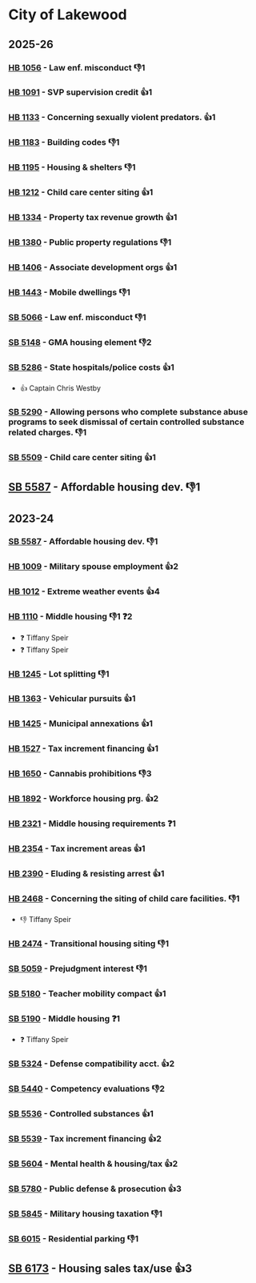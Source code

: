 # City of Lakewood
## 2025-26

### [HB 1056](/bill/2025-26/hb/1056/) - Law enf. misconduct  👎1 

### [HB 1091](/bill/2025-26/hb/1091/) - SVP supervision credit 👍1  

### [HB 1133](/bill/2025-26/hb/1133/) - Concerning sexually violent predators. 👍1  

### [HB 1183](/bill/2025-26/hb/1183/) - Building codes  👎1 

### [HB 1195](/bill/2025-26/hb/1195/) - Housing & shelters  👎1 

### [HB 1212](/bill/2025-26/hb/1212/) - Child care center siting 👍1  

### [HB 1334](/bill/2025-26/hb/1334/) - Property tax revenue growth 👍1  

### [HB 1380](/bill/2025-26/hb/1380/) - Public property regulations  👎1 

### [HB 1406](/bill/2025-26/hb/1406/) - Associate development orgs 👍1  

### [HB 1443](/bill/2025-26/hb/1443/) - Mobile dwellings  👎1 

### [SB 5066](/bill/2025-26/sb/5066/) - Law enf. misconduct  👎1 

### [SB 5148](/bill/2025-26/sb/5148/) - GMA housing element  👎2 

### [SB 5286](/bill/2025-26/sb/5286/) - State hospitals/police costs 👍1  
* 👍 Captain Chris Westby

### [SB 5290](/bill/2025-26/sb/5290/) - Allowing persons who complete substance abuse programs to seek dismissal of certain controlled substance related charges.  👎1 

### [SB 5509](/bill/2025-26/sb/5509/) - Child care center siting 👍1  

## [SB 5587](/bill/2025-26/sb/5587/) - Affordable housing dev.  👎1 

## 2023-24

### [SB 5587](/bill/2023-24/sb/5587/) - Affordable housing dev.  👎1 

### [HB 1009](/bill/2023-24/hb/1009/) - Military spouse employment 👍2  

### [HB 1012](/bill/2023-24/hb/1012/) - Extreme weather events 👍4  

### [HB 1110](/bill/2023-24/hb/1110/) - Middle housing  👎1 ❓2
* ❓ Tiffany Speir
* ❓ Tiffany Speir

### [HB 1245](/bill/2023-24/hb/1245/) - Lot splitting  👎1 

### [HB 1363](/bill/2023-24/hb/1363/) - Vehicular pursuits 👍1  

### [HB 1425](/bill/2023-24/hb/1425/) - Municipal annexations 👍1  

### [HB 1527](/bill/2023-24/hb/1527/) - Tax increment financing 👍1  

### [HB 1650](/bill/2023-24/hb/1650/) - Cannabis prohibitions  👎3 

### [HB 1892](/bill/2023-24/hb/1892/) - Workforce housing prg. 👍2  

### [HB 2321](/bill/2023-24/hb/2321/) - Middle housing requirements   ❓1

### [HB 2354](/bill/2023-24/hb/2354/) - Tax increment areas 👍1  

### [HB 2390](/bill/2023-24/hb/2390/) - Eluding & resisting arrest 👍1  

### [HB 2468](/bill/2023-24/hb/2468/) - Concerning the siting of child care facilities.  👎1 
* 👎 Tiffany Speir

### [HB 2474](/bill/2023-24/hb/2474/) - Transitional housing siting  👎1 

### [SB 5059](/bill/2023-24/sb/5059/) - Prejudgment interest  👎1 

### [SB 5180](/bill/2023-24/sb/5180/) - Teacher mobility compact 👍1  

### [SB 5190](/bill/2023-24/sb/5190/) - Middle housing   ❓1
* ❓ Tiffany Speir

### [SB 5324](/bill/2023-24/sb/5324/) - Defense compatibility acct. 👍2  

### [SB 5440](/bill/2023-24/sb/5440/) - Competency evaluations  👎2 

### [SB 5536](/bill/2023-24/sb/5536/) - Controlled substances 👍1  

### [SB 5539](/bill/2023-24/sb/5539/) - Tax increment financing 👍2  

### [SB 5604](/bill/2023-24/sb/5604/) - Mental health & housing/tax 👍2  

### [SB 5780](/bill/2023-24/sb/5780/) - Public defense & prosecution 👍3  

### [SB 5845](/bill/2023-24/sb/5845/) - Military housing taxation  👎1 

### [SB 6015](/bill/2023-24/sb/6015/) - Residential parking  👎1 

## [SB 6173](/bill/2023-24/sb/6173/) - Housing sales tax/use 👍3  
